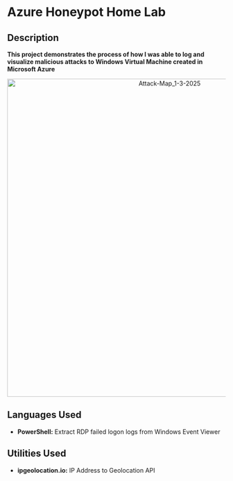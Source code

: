 <h1>Azure Honeypot Home Lab</h1>

<h2>Description</h2>
<b>This project demonstrates the process of how I was able to log and visualize malicious attacks to Windows Virtual Machine created in Microsoft Azure
</b>

<p align="center">
  
<img width="733" alt="Attack-Map_1-3-2025" src="https://github.com/user-attachments/assets/d01b75b4-0bbb-417a-a516-1ed42fa3ed1c" />

</p>

<h2>Languages Used</h2>

- <b>PowerShell:</b> Extract RDP failed logon logs from Windows Event Viewer 

<h2>Utilities Used</h2>

- <b>ipgeolocation.io:</b> IP Address to Geolocation API

<!-- <h2>Attacks from China coming in; Custom logs being output with geodata</h2>

<p align="center">
<img src="https://i.imgur.com/LhDCRz4.jpeg" height="85%" width="85%" alt="Image Analysis Dataflow"/>
</p>

<h2>World map of incoming attacks after 24 hours (built custom logs including geodata)</h2>

<p align="center">
<img src="https://i.imgur.com/krRFrK5.png" height="85%" width="85%" alt="Image Analysis Dataflow"/>
</p>
